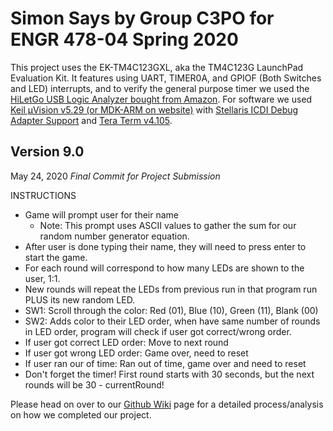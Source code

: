 # Simon Says by Group C3PO for ENGR 478-04 Spring 2020
This project uses the EK-TM4C123GXL, aka the TM4C123G LaunchPad Evaluation Kit. It features using UART, TIMER0A, and GPIOF (Both Switches and LED) interrupts, and to verify the general purpose timer we used the [HiLetGo USB Logic Analyzer bought from Amazon](https://smile.amazon.com/gp/product/B077LSG5P2/). For software we used [Keil μVision v5.29 (or MDK-ARM on website)](https://www.keil.com/download/product/) with [Stellaris ICDI Debug Adapter Support](http://www.keil.com/support/docs/4196.htm) and [Tera Term v4.105](https://ttssh2.osdn.jp/index.html.en). 

## Version 9.0
May 24, 2020
*Final Commit for Project Submission*

INSTRUCTIONS
- Game will prompt user for their name
  - Note: This prompt uses ASCII values to gather the sum for our random number generator equation. 
- After user is done typing their name, they will need to press enter to start the game.
- For each round will correspond to how many LEDs are shown to the user, 1:1.
- New rounds will repeat the LEDs from previous run in that program run PLUS its new random LED.
- SW1: Scroll through the color: Red (01), Blue (10), Green (11), Blank (00)
- SW2: Adds color to their LED order, when have same number of rounds in LED order, program will check if user got correct/wrong order.
- If user got correct LED order: Move to next round
- If user got wrong LED order: Game over, need to reset
- If user ran our of time: Ran out of time, game over and need to reset
- Don't forget the timer! First round starts with 30 seconds, but the next rounds will be 30 - currentRound!

Please head on over to our [Github Wiki](https://github.com/LePandaMoostache/Simon-Says-C3PO/wiki) page for a detailed process/analysis on how we completed our project. 
